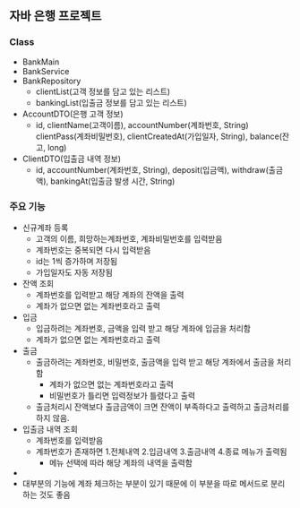 ## 자바 은행 프로젝트
### Class 
- BankMain
- BankService
- BankRepository
  - clientList(고객 정보를 담고 있는 리스트)
  - bankingList(입출금 정보를 담고 있는 리스트)
- AccountDTO(은행 고객 정보)
  - id, clientName(고객이름), accountNumber(계좌번호, String) clientPass(계좌비밀번호), clientCreatedAt(가입일자, String), balance(잔고, long) 
- ClientDTO(입출금 내역 정보)
  - id, accountNumber(계좌번호, String), deposit(입금액), withdraw(출금액), bankingAt(입출금 발생 시간, String)

### 주요 기능 
- 신규계좌 등록 
  - 고객의 이름, 희망하는계좌번호, 계좌비밀번호를 입력받음 
  - 계좌번호는 중복되면 다시 입력받음
  - id는 1씩 증가하며 저장됨 
  - 가입일자도 자동 저장됨
- 잔액 조회 
  - 계좌번호를 입력받고 해당 계좌의 잔액을 출력
  - 계좌가 없으면 없는 계좌번호라고 출력 
- 입금 
  - 입금하려는 계좌번호, 금액을 입력 받고 해당 계좌에 입금을 처리함
  - 계좌가 없으면 없는 계좌번호라고 출력
- 출금
  - 출금하려는 계좌번호, 비밀번호, 출금액을 입력 받고 해당 계좌에서 출금을 처리함 
    - 계좌가 없으면 없는 계좌번호라고 출력
    - 비밀번호가 틀리면 입력정보가 틀렸다고 출력
  - 출금처리시 잔액보다 출금금액이 크면 잔액이 부족하다고 출력하고 출금처리를 하지 않음. 
- 입출금 내역 조회 
  - 계좌번호를 입력받음 
  - 계좌번호가 존재하면 1.전체내역 2.입금내역 3.출금내역 4.종료 메뉴가 출력됨 
    - 메뉴 선택에 따라 해당 계좌의 내역을 출력함 
- 
- 대부분의 기능에 계좌 체크하는 부분이 있기 때문에 이 부분을 따로 메서드로 분리하는 것도 좋음
